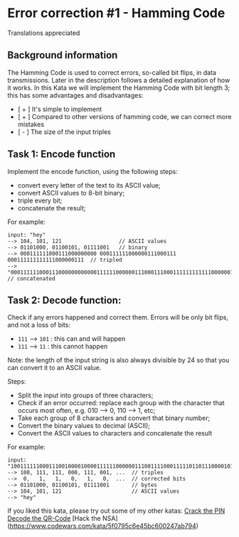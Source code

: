 # Error correction #1 - Hamming Code

Translations appreciated

## Background information

The Hamming Code is used to correct errors, so-called bit flips, in data transmissions. Later in the description follows a detailed explanation of how it works.
In this Kata we will implement the Hamming Code with bit length 3; this has some advantages and disadvantages:

- [ + ] It's simple to implement
- [ + ] Compared to other versions of hamming code, we can correct more mistakes
- [ - ] The size of the input triples

## Task 1: Encode function

Implement the encode function, using the following steps:

- convert every letter of the text to its ASCII value;
- convert ASCII values to 8-bit binary;
- triple every bit;
- concatenate the result;

For example:

```
input: "hey"
--> 104, 101, 121                  // ASCII values
--> 01101000, 01100101, 01111001   // binary
--> 000111111000111000000000 000111111000000111000111 000111111111111000000111  // tripled
--> "000111111000111000000000000111111000000111000111000111111111111000000111"  // concatenated
```

## Task 2: Decode function:

Check if any errors happened and correct them. Errors will be only bit flips, and not a loss of bits:

- ```111``` --> ```101``` : this can and will happen
- ```111``` --> ```11``` : this cannot happen
 
Note: the length of the input string is also always divisible by 24 so that you can convert it to an ASCII value.

Steps:

- Split the input into groups of three characters;
- Check if an error occurred: replace each group with the character that occurs most often, e.g. 010 --> 0, 110 --> 1, etc;
- Take each group of 8 characters and convert that binary number;
- Convert the binary values to decimal (ASCII);
- Convert the ASCII values to characters and concatenate the result

For example:

```
input: "100111111000111001000010000111111000000111001111000111110110111000010111"
--> 100, 111, 111, 000, 111, 001, ...  // triples
-->  0,   1,   1,   0,   1,   0,  ...  // corrected bits
--> 01101000, 01100101, 01111001       // bytes
--> 104, 101, 121                      // ASCII values
--> "hey"
```

If you liked this kata, please try out some of my other katas:
[Crack the PIN](https://www.codewars.com/kata/5efae11e2d12df00331f91a6)
[Decode the QR-Code](https://www.codewars.com/kata/5ef9c85dc41b4e000f9a645f)
[Hack the NSA] (https://www.codewars.com/kata/5f0795c6e45bc600247ab794)